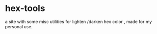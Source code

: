 # hex-tools

a site with some misc utilities for lighten /darken hex color , made for my personal use.
